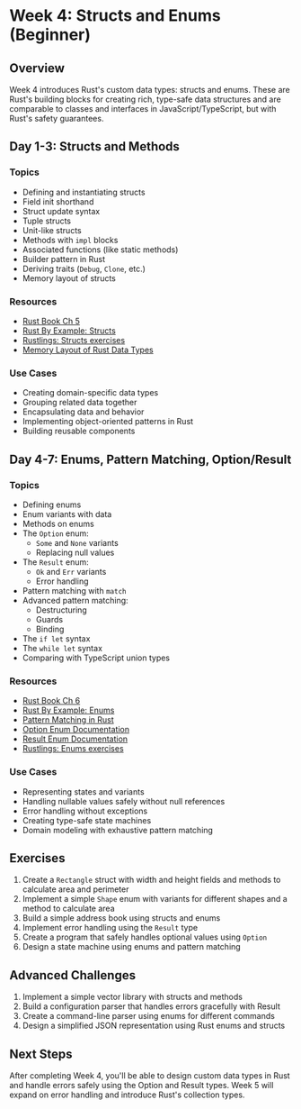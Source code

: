 # Week 4: Structs and Enums (Beginner)

## Overview

Week 4 introduces Rust's custom data types: structs and enums. These are Rust's building blocks for creating rich, type-safe data structures and are comparable to classes and interfaces in JavaScript/TypeScript, but with Rust's safety guarantees.

## Day 1-3: Structs and Methods

### Topics

- Defining and instantiating structs
- Field init shorthand
- Struct update syntax
- Tuple structs
- Unit-like structs
- Methods with `impl` blocks
- Associated functions (like static methods)
- Builder pattern in Rust
- Deriving traits (`Debug`, `Clone`, etc.)
- Memory layout of structs

### Resources

- [Rust Book Ch 5](https://doc.rust-lang.org/book/ch05-00-structs.html)
- [Rust By Example: Structs](https://doc.rust-lang.org/rust-by-example/custom_types/structs.html)
- [Rustlings: Structs exercises](https://github.com/rust-lang/rustlings/)
- [Memory Layout of Rust Data Types](https://www.reddit.com/r/rust/comments/9gw5an/memory_layout_of_rust_data_types/)

### Use Cases

- Creating domain-specific data types
- Grouping related data together
- Encapsulating data and behavior
- Implementing object-oriented patterns in Rust
- Building reusable components

## Day 4-7: Enums, Pattern Matching, Option/Result

### Topics

- Defining enums
- Enum variants with data
- Methods on enums
- The `Option` enum:
  - `Some` and `None` variants
  - Replacing null values
- The `Result` enum:
  - `Ok` and `Err` variants
  - Error handling
- Pattern matching with `match`
- Advanced pattern matching:
  - Destructuring
  - Guards
  - Binding
- The `if let` syntax
- The `while let` syntax
- Comparing with TypeScript union types

### Resources

- [Rust Book Ch 6](https://doc.rust-lang.org/book/ch06-00-enums.html)
- [Rust By Example: Enums](https://doc.rust-lang.org/rust-by-example/custom_types/enum.html)
- [Pattern Matching in Rust](https://doc.rust-lang.org/book/ch18-03-pattern-syntax.html)
- [Option Enum Documentation](https://doc.rust-lang.org/std/option/enum.Option.html)
- [Result Enum Documentation](https://doc.rust-lang.org/std/result/enum.Result.html)
- [Rustlings: Enums exercises](https://github.com/rust-lang/rustlings/)

### Use Cases

- Representing states and variants
- Handling nullable values safely without null references
- Error handling without exceptions
- Creating type-safe state machines
- Domain modeling with exhaustive pattern matching

## Exercises

1. Create a `Rectangle` struct with width and height fields and methods to calculate area and perimeter
2. Implement a simple `Shape` enum with variants for different shapes and a method to calculate area
3. Build a simple address book using structs and enums
4. Implement error handling using the `Result` type
5. Create a program that safely handles optional values using `Option`
6. Design a state machine using enums and pattern matching

## Advanced Challenges

1. Implement a simple vector library with structs and methods
2. Build a configuration parser that handles errors gracefully with Result
3. Create a command-line parser using enums for different commands
4. Design a simplified JSON representation using Rust enums and structs

## Next Steps

After completing Week 4, you'll be able to design custom data types in Rust and handle errors safely using the Option and Result types. Week 5 will expand on error handling and introduce Rust's collection types.
